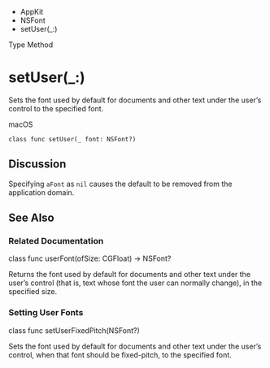 

- AppKit
- NSFont
-  setUser(\_:) 

Type Method

# setUser(\_:)

Sets the font used by default for documents and other text under the user’s control to the specified font.

macOS

``` source
class func setUser(_ font: NSFont?)
```

## Discussion

Specifying `aFont` as `nil` causes the default to be removed from the application domain.

## See Also

### Related Documentation

class func userFont(ofSize: CGFloat) -> NSFont?

Returns the font used by default for documents and other text under the user’s control (that is, text whose font the user can normally change), in the specified size.

### Setting User Fonts

class func setUserFixedPitch(NSFont?)

Sets the font used by default for documents and other text under the user’s control, when that font should be fixed-pitch, to the specified font.

